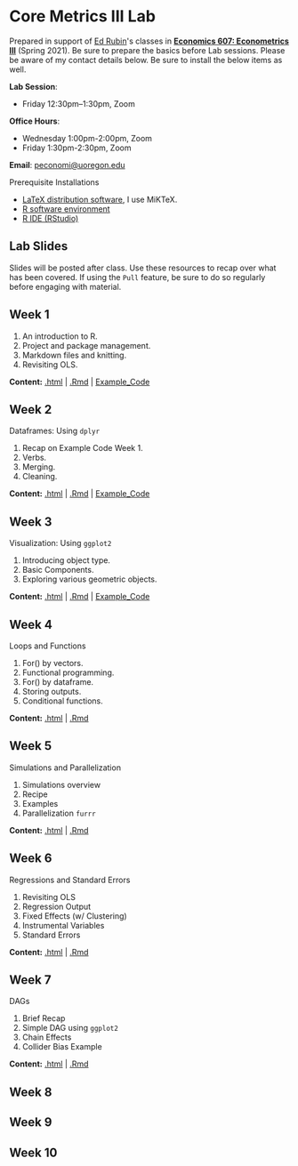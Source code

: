 # Core Metrics III Lab

Prepared in support of [Ed Rubin](https://edrub.in)'s classes in [**Economics 607: Econometrics III**](https://github.com/edrubin/EC607S21) (Spring 2021). 
Be sure to prepare the basics before Lab sessions. Please be aware of my contact details below. Be sure to install the below items as well. 

**Lab Session**: 
- Friday 12:30pm–1:30pm, Zoom

**Office Hours**: 
- Wednesday 1:00pm-2:00pm, Zoom
- Friday 1:30pm-2:30pm, Zoom

**Email**: peconomi@uoregon.edu

Prerequisite Installations

- [LaTeX distribution software](https://www.latex-project.org/get/#tex-distributions), I use MiKTeX.
- [R software environment](https://www.r-project.org/)
- [R IDE (RStudio)](https://www.rstudio.com/products/rstudio/download/#download)

## Lab Slides

Slides will be posted after class. Use these resources to recap over what has been covered. If using the `Pull` feature, be sure to do so regularly before engaging with material. 

## Week 1

1. An introduction to R.
1. Project and package management.
1. Markdown files and knitting. 
1. Revisiting OLS. 

**Content:**
[.html](https://rawcdn.githack.com/peconomi/spring2021_core_metrics_lab/dfa42ddbf324d35a7db225e7ae4fe25deedf36c9/Week_1/Tutorial-Slides-1.html) |
[.Rmd](https://github.com/peconomi/spring2021_core_metrics_lab/blob/main/Week_1/Tutorial%20Slides%201.Rmd) |
[Example_Code](https://github.com/peconomi/spring2021_core_metrics_lab/blob/main/Week%201/Example_OLS.Rmd)

## Week 2

Dataframes: Using `dplyr`

1. Recap on Example Code Week 1.
1. Verbs.
1. Merging. 
1. Cleaning. 

**Content:** [.html](https://rawcdn.githack.com/peconomi/spring2021_core_metrics_lab/dfa42ddbf324d35a7db225e7ae4fe25deedf36c9/Week_2/Tutorial-2.html) |
[.Rmd](https://github.com/peconomi/spring2021_core_metrics_lab/blob/main/Week_2/Tutorial%202.Rmd) |
[Example_Code](https://github.com/peconomi/spring2021_core_metrics_lab/blob/main/Week%202/Verbs_example.R)

## Week 3

Visualization: Using `ggplot2`

1. Introducing object type.
1. Basic Components.
1. Exploring various geometric objects.

**Content:** [.html](https://rawcdn.githack.com/peconomi/spring2021_core_metrics_lab/45c76bc4c30ecf299ecacf1014526e7514397240/Week_3/Tutorial-3.html) |
[.Rmd](https://github.com/peconomi/spring2021_core_metrics_lab/blob/main/Week_3/Tutorial-3.Rmd) |
[Example_Code](https://github.com/peconomi/spring2021_core_metrics_lab/blob/main/Week_3/Example_Vis.Rmd)

## Week 4

Loops and Functions

1. For() by vectors.
1. Functional programming. 
1. For() by dataframe.
1. Storing outputs.
1. Conditional functions.

**Content:** [.html](https://rawcdn.githack.com/peconomi/spring2021_core_metrics_lab/5d8a1a053e42aac4221413b62bae0cce2cff19b9/Week_4/Tutorial-4.html) |
[.Rmd](https://github.com/peconomi/spring2021_core_metrics_lab/blob/main/Week_4/Tutorial-4.Rmd) 

## Week 5

Simulations and Parallelization

1. Simulations overview
1. Recipe
1. Examples
1. Parallelization `furrr`

**Content:** [.html](https://rawcdn.githack.com/peconomi/spring2021_core_metrics_lab/c3b2e0c5cff217f8f678f0cdc0cae7c54d8db2b8/Week_5/Tutorial-5.html) |
[.Rmd](https://github.com/peconomi/spring2021_core_metrics_lab/blob/main/Week_5/Tutorial-5.Rmd) 


## Week 6

Regressions and Standard Errors

1. Revisiting OLS
1. Regression Output
1. Fixed Effects (w/ Clustering)
1. Instrumental Variables
1. Standard Errors

**Content:** [.html](https://rawcdn.githack.com/peconomi/spring2021_core_metrics_lab/48e7201d1f67978536b5df9dd4ef203c353f6388/Week_6/Tutorial-6.html) |
[.Rmd](https://github.com/peconomi/spring2021_core_metrics_lab/blob/main/Week_6/Tutorial-6.Rmd) 

## Week 7

DAGs

1. Brief Recap
1. Simple DAG using `ggplot2`
1. Chain Effects
1. Collider Bias Example

**Content:** [.html](https://rawcdn.githack.com/peconomi/spring2021_core_metrics_lab/9c5644323ff2bd6afbd7e784f3db22c2991b0fc5/Week_7/Tutorial-7.html) |
[.Rmd](https://github.com/peconomi/spring2021_core_metrics_lab/blob/main/Week_7/Tutorial-7.Rmd) 

## Week 8

## Week 9

## Week 10
